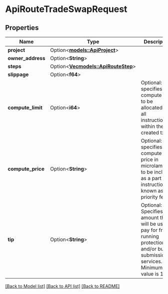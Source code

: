 # ApiRouteTradeSwapRequest

## Properties

Name | Type | Description | Notes
------------ | ------------- | ------------- | -------------
**project** | Option<[**models::ApiProject**](apiProject.md)> |  | [optional]
**owner_address** | Option<**String**> |  | [optional]
**steps** | Option<[**Vec<models::ApiRouteStep>**](apiRouteStep.md)> |  | [optional]
**slippage** | Option<**f64**> |  | [optional]
**compute_limit** | Option<**i64**> | Optional: specifies total compute limit to be allocated for all instructions within the created tx | [optional]
**compute_price** | Option<**String**> | Optional: specifies compute price in microlamports to be included as a part of instruction, known as priority fee | [optional]
**tip** | Option<**String**> | Optional: Specifies a tip amount that will be used to pay for front-running protection and/or bundle submission services. Minimum value is 1025 | [optional]

[[Back to Model list]](../README.md#documentation-for-models) [[Back to API list]](../README.md#documentation-for-api-endpoints) [[Back to README]](../README.md)



